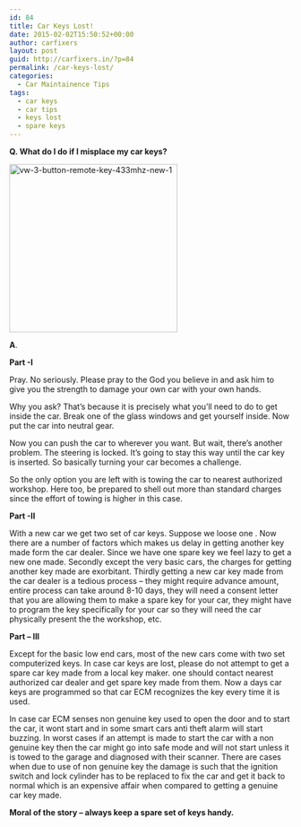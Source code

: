 ```yaml
---
id: 84
title: Car Keys Lost!
date: 2015-02-02T15:50:52+00:00
author: carfixers
layout: post
guid: http://carfixers.in/?p=84
permalink: /car-keys-lost/
categories:
  - Car Maintainence Tips
tags:
  - car keys
  - car tips
  - keys lost
  - spare keys
---
```

**Q. What do I do if I misplace my car keys?**

[<img class="alignnone size-medium wp-image-87" src="http://carfixers.in/wp-content/uploads/2015/02/vw-3-button-remote-key-433mhz-new-1-300x300.jpg" alt="vw-3-button-remote-key-433mhz-new-1" width="300" height="300" />](http://carfixers.in/wp-content/uploads/2015/02/vw-3-button-remote-key-433mhz-new-1.jpg)

**A**.

**Part -I**

Pray. No seriously. Please pray to the God you believe in and ask him to give you the strength to damage your own car with your own hands.

Why you ask? That’s because it is precisely what you’ll need to do to get inside the car. Break one of the glass windows and get yourself inside. Now put the car into neutral gear.

Now you can push the car to wherever you want. But wait, there’s another problem. The steering is locked. It’s going to stay this way until the car key is inserted. So basically turning your car becomes a challenge.

So the only option you are left with is towing the car to nearest authorized workshop. Here too, be prepared to shell out more than standard charges since the effort of towing is higher in this case.

**Part -II**

With a new car we get two set of car keys. Suppose we loose one . Now there are a number of factors which makes us delay in getting another key made form the car dealer. Since we have one spare key we feel lazy to get a new one made. Secondly except the very basic cars, the charges for getting another key made are exorbitant. Thirdly getting a new car key made from the car dealer is a tedious process &#8211; they might require advance amount, entire process can take around 8-10 days, they will need a consent letter that you are allowing them to make a spare key for your car, they might have to program the key specifically for your car so they will need the car physically present the the workshop, etc.

**Part &#8211; III**

Except for the basic low end cars, most of the new cars come with two set computerized keys. In case car keys are lost, please do not attempt to get a spare car key made from a local key maker. one should contact nearest authorized car dealer and get spare key made from them. Now a days car keys are programmed so that car ECM recognizes the key every time it is used.

In case car ECM senses non genuine key used to open the door and to start the car, it wont start and in some smart cars anti theft alarm will start buzzing. In worst cases if an attempt is made to start the car with a non genuine key then the car might go into safe mode and will not start unless it is towed to the garage and diagnosed with their scanner. There are cases when due to use of non genuine key the damage is such that the ignition switch and lock cylinder has to be replaced to fix the car and get it back to normal which is an expensive affair when compared to getting a genuine car key made.

**Moral of the story – always keep a spare set of keys handy.**